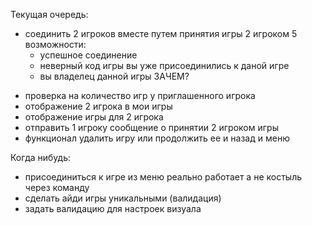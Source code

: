 Текущая очередь:

+ соединить 2 игроков вместе путем принятия игры 2 игроком
5 возможности:
    + успешное соединение    
    + неверный код игры
    вы уже присоединились к даной игре
    + вы владелец данной игры ЗАЧЕМ?

- проверка на количество игр у приглашенного игрока
- отображение 2 игрока в мои игры
- отображение игры для 2 игрока
- отправить 1 игроку сообщение о принятии 2 игроком игры
- функционал удалить игру или продолжить ее и назад и меню

Когда нибудь:
 - присоединиться к игре из меню реально работает а не костыль через команду
- сделать айди игры уникальными (валидация)
- задать валидацию для настроек визуала
